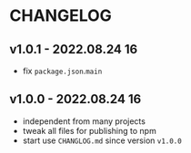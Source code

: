 # CHANGELOG

## v1.0.1 - 2022.08.24 16
* fix `package.json`.`main`


## v1.0.0 - 2022.08.24 16
* independent from many projects
* tweak all files for publishing to npm
* start use `CHANGLOG.md` since version `v1.0.0`
